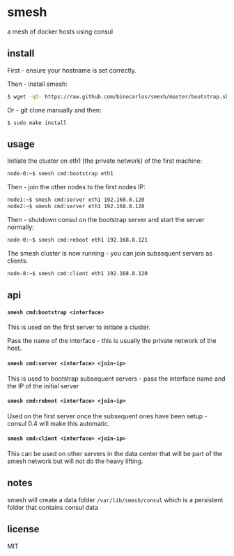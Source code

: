 smesh
=====

a mesh of docker hosts using consul

## install

First - ensure your hostname is set correctly.

Then - install smesh:

```bash
$ wget -qO- https://raw.github.com/binocarlos/smesh/master/bootstrap.sh | sudo bash
```

Or - git clone manually and then:

```
$ sudo make install
```

## usage

Initiate the cluster on eth1 (the private network) of the first machine:

```bash
node-0:~$ smesh cmd:bootstrap eth1
```

Then - join the other nodes to the first nodes IP:

```bash
node1:~$ smesh cmd:server eth1 192.168.8.120
node2:~$ smesh cmd:server eth1 192.168.8.120
```

Then - shutdown consul on the bootstrap server and start the server normally:

```bash
node-0:~$ smesh cmd:reboot eth1 192.168.8.121
```

The smesh cluster is now running - you can join subsequent servers as clients:

```bash
node-8:~$ smesh cmd:client eth1 192.168.8.120
```

## api

#### `smesh cmd:bootstrap <interface>`

This is used on the first server to initiate a cluster.

Pass the name of the interface - this is usually the private network of the host.

#### `smesh cmd:server <interface> <join-ip>`

This is used to bootstrap subsequent servers - pass the interface name and the IP of the initial server

#### `smesh cmd:reboot <interface> <join-ip>`

Used on the first server once the subsequent ones have been setup - consul 0.4 will make this automatic.

#### `smesh cmd:client <interface> <join-ip>`

This can be used on other servers in the data center that will be part of the smesh network but will not do the heavy lifting.

## notes

smesh will create a data folder `/var/lib/smesh/consul` which is a persistent folder that contains consul data

## license

MIT